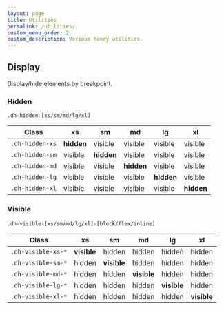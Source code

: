 ```yaml
---
layout: page
title: Utilities
permalink: /utilities/
custom_menu_order: 2
custom_description: Various handy utilities.
---
```


<h2>Display</h2>
<p>Display/hide elements by breakpoint.</p>


<h3>Hidden</h3>
<p class="lead">
    <code>.dh-hidden-[xs/sm/md/lg/xl]</code>
</p>

<table class="table table-bordered mb-2">
    <thead>
        <tr>
            <th>Class</th>
            <th>xs</th>
            <th>sm</th>
            <th>md</th>
            <th>lg</th>
            <th>xl</th>
        </tr>
    </thead>
    <tbody>
        <tr>
            <td><code>.dh-hidden-xs</code></td>
            <td class="table-danger"><strong>hidden</strong></td>
            <td><span class="text-muted">visible</span></td>
            <td><span class="text-muted">visible</span></td>
            <td><span class="text-muted">visible</span></td>
            <td><span class="text-muted">visible</span></td>
        </tr>
        <tr>
            <td><code>.dh-hidden-sm</code></td>
            <td><span class="text-muted">visible</span></td>
            <td class="table-danger"><strong>hidden</strong></td>
            <td><span class="text-muted">visible</span></td>
            <td><span class="text-muted">visible</span></td>
            <td><span class="text-muted">visible</span></td>
        </tr>
        <tr>
            <td><code>.dh-hidden-md</code></td>
            <td><span class="text-muted">visible</span></td>
            <td><span class="text-muted">visible</span></td>
            <td class="table-danger"><strong>hidden</strong></td>
            <td><span class="text-muted">visible</span></td>
            <td><span class="text-muted">visible</span></td>
        </tr>
        <tr>
            <td><code>.dh-hidden-lg</code></td>
            <td><span class="text-muted">visible</span></td>
            <td><span class="text-muted">visible</span></td>
            <td><span class="text-muted">visible</span></td>
            <td class="table-danger"><strong>hidden</strong></td>
            <td><span class="text-muted">visible</span></td>
        </tr>
        <tr>
            <td><code>.dh-hidden-xl</code></td>
            <td><span class="text-muted">visible</span></td>
            <td><span class="text-muted">visible</span></td>
            <td><span class="text-muted">visible</span></td>
            <td><span class="text-muted">visible</span></td>
            <td class="table-danger"><strong>hidden</strong></td>
        </tr>
    </tbody>
</table>

<h3>Visible</h3>
<p class="lead">
    <code>.dh-visible-[xs/sm/md/lg/xl]-[block/flex/inline]</code>
</p>

<table class="table table-bordered mb-2">
    <thead>
        <tr>
            <th>Class</th>
            <th>xs</th>
            <th>sm</th>
            <th>md</th>
            <th>lg</th>
            <th>xl</th>
        </tr>
    </thead>
    <tbody>
        <tr>
            <td><code>.dh-visible-xs-*</code></td>
            <td class="table-success"><strong>visible</strong></td>
            <td><span class="text-muted">hidden</span></td>
            <td><span class="text-muted">hidden</span></td>
            <td><span class="text-muted">hidden</span></td>
            <td><span class="text-muted">hidden</span></td>
        </tr>
        <tr>
            <td><code>.dh-visible-sm-*</code></td>
            <td><span class="text-muted">hidden</span></td>
            <td class="table-success"><strong>visible</strong></td>
            <td><span class="text-muted">hidden</span></td>
            <td><span class="text-muted">hidden</span></td>
            <td><span class="text-muted">hidden</span></td>
        </tr>
        <tr>
            <td><code>.dh-visible-md-*</code></td>
            <td><span class="text-muted">hidden</span></td>
            <td><span class="text-muted">hidden</span></td>
            <td class="table-success"><strong>visible</strong></td>
            <td><span class="text-muted">hidden</span></td>
            <td><span class="text-muted">hidden</span></td>
        </tr>
        <tr>
            <td><code>.dh-visible-lg-*</code></td>
            <td><span class="text-muted">hidden</span></td>
            <td><span class="text-muted">hidden</span></td>
            <td><span class="text-muted">hidden</span></td>
            <td class="table-success"><strong>visible</strong></td>
            <td><span class="text-muted">hidden</span></td>
        </tr>
        <tr>
            <td><code>.dh-visible-xl-*</code></td>
            <td><span class="text-muted">hidden</span></td>
            <td><span class="text-muted">hidden</span></td>
            <td><span class="text-muted">hidden</span></td>
            <td><span class="text-muted">hidden</span></td>
            <td class="table-success"><strong>visible</strong></td>
        </tr>
    </tbody>
</table>
